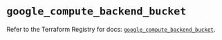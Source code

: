 # `google_compute_backend_bucket`

Refer to the Terraform Registry for docs: [`google_compute_backend_bucket`](https://registry.terraform.io/providers/hashicorp/google/4.85.0/docs/resources/compute_backend_bucket).
